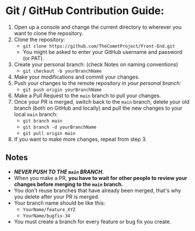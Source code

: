 # Git / GitHub Contribution Guide:
1. Open up a console and change the current directory to wherever you want to clone the repository.
2. Clone the repository:
    - `git clone https://github.com/TheCometProject/Front-End.git`
    - You might be asked to enter your GitHub username and password (or PAT).
3. Create your personal branch: (check Notes on naming conventions)
    - `git checkout -b yourBranchName`
3. Make your modifications and commit your changes.
4. Push your changes to the remote repository *in your personal branch*: 
    - `git push origin yourBranchName`
5. Make a Pull Request to the `main` branch to pull your changes.
6. Once your PR is merged, switch back to the `main` branch, delete your old branch (both on GitHub and locally) and pull the new changes to your local `main` branch:
    - `git branch main`
    - `git branch -d yourBranchName`
    - `git pull origin main`
7. If you want to make more changes, repeat from step 3.


## Notes
- ***NEVER PUSH TO THE `main` BRANCH.***
- When you make a PR, **you have to wait for other people to review your changes before merging to the `main` branch.**
- You don't reuse branches that have already been merged, that's why you delete after your PR is merged.
- Your branch name should be like this: 
    - `YourName/feature_XYZ`
    - `YourName/bugfix-34`
- You must create a branch for every feature or bug fix you create.